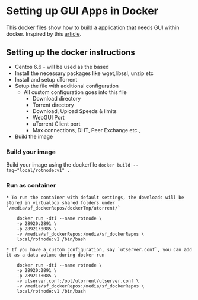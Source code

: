 # Setting up GUI Apps in Docker

This docker files show how to build a application that needs GUI within docker. Inspired by this [article](http://fabiorehm.com/blog/2014/09/11/running-gui-apps-with-docker/).

## Setting up the docker instructions
* Centos 6.6 - will be used as the based
* Install the necessary packages like wget,libssl, unzip etc
* Install and setup uTorrent
* Setup the file with additional configuration
	* All custom configuration goes into this file
		* Download directory
		* Torrent directory
		* Download, Upload Speeds & limits
		* WebGUI Port
		* uTorrent Client port
		* Max connections, DHT, Peer Exchange etc.,
* Build the image

### Build your image
Build your image using the dockerfile `docker build --tag="local/rotnode:v1" .`

### Run as container
	* To run the container with default settings, the downloads will be stored in virtualbox shared folders under `/media/sf_dockerRepos/dockerTmp/utorrent/`
```
	docker run -dti --name rotnode \
	-p 28920:2891 \
	-p 28921:8085 \
	-v /media/sf_dockerRepos:/media/sf_dockerRepos \
	local/rotnode:v1 /bin/bash
```

	* If you have a custom configuration, say `utserver.conf`, you can add it as a data volume during docker run
```
	docker run -dti --name rotnode \
	-p 28920:2891 \
	-p 28921:8085 \
	-v utserver.conf:/opt/utorrent/utserver.conf \
	-v /media/sf_dockerRepos:/media/sf_dockerRepos \ 
	local/rotnode:v1 /bin/bash
```


